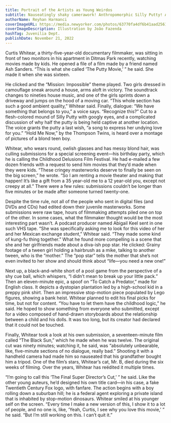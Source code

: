```yaml
---
title: Portrait of the Artists as Young Weirdos
subtitle: Nauseatingly shaky camerawork! Anthropomorphic Silly Putty! A “To Catch a Predator” mock epic! It’s the Childhood Delusions Film Festival, wherein adults submit homemade films shot when they were kids.
authorName: Reyhan Harmanci
coverImageURL: https://media.newyorker.com/photos/63770fa4df6b41aad2561b3e/master/w_2240,c_limit/221128_r41434illu.jpg
coverImageDescription: Illustration by João Fazenda
hashTag: Juvenilia Dept.
publishDate: November 21, 2022
---
```


Curtis Whitear, a thirty-five-year-old documentary filmmaker, was sitting in front of two monitors in his apartment in Ditmas Park recently, watching movies made by kids. He opened a file of a film made by a friend named Ash Sanders. “This is what she called ‘The Putty Movie,’ ” he said. She made it when she was sixteen.

He clicked and the “Mission: Impossible” theme played. Two girls dressed in camouflage sneak around a house, arms aloft in victory. The soundtrack changes to nineties house music, and one of the girls sprints down a driveway and jumps on the hood of a moving car. “This whole section has such a good ambient quality,” Whitear said. Finally, dialogue: “We have something that belongs to you,” a voice says. “Recognize this?” Cut to a flesh-colored mound of Silly Putty with googly eyes, and a complicated discussion of why half the putty is being held captive at another location. The voice grants the putty a last wish, “a song to express her undying love for you.” “Hold Me Now,” by the Thompson Twins, is heard over a montage of pictures of a blond teen boy.

Whitear, who wears round, owlish glasses and has messy blond hair, was culling submissions for a special screening event—his birthday party, which he is calling the Childhood Delusions Film Festival. He had e-mailed a few dozen friends with a request to send him movies that they’d made when they were kids. “These cringey masterworks deserve to finally be seen on the big screen,” he wrote. “So I am renting a movie theater and making that happen! It’s like a gift from a 35 year-old me to a 12 year-old you, except not creepy at all.” There were a few rules: submissions couldn’t be longer than five minutes or be made after someone turned twenty-one.

Despite the time rule, not all of the people who sent in digital files (and DVDs and CDs) had edited down their juvenile masterworks. Some submissions were raw tape, hours of filmmaking attempts piled one on top of the other. In some cases, what the filmmaker thought would be the most interesting part wasn’t. A podcast producer named Abigail Keel sent in one such VHS tape. “She was specifically asking me to look for this video of her and her Mexican exchange student,” Whitear said. “They made some kind of kung-fu thing together.” What he found more compelling is a scene that she and her girlfriends made about a diva-ish pop star. He clicked: Grainy footage of a tween girl holding a hairbrush as a mike, talking to another tween, who is the “mother.” The “pop star” tells the mother that she’s not even invited to her show and should think about “life—you need a new one!”

Next up, a black-and-white short of a pool game from the perspective of a shy cue ball, which whispers, “I didn’t mean to break up your little pack.” Then an eleven-minute epic, a spoof on “To Catch a Predator,” made for English class. It depicts a dystopian plantation led by a high-school kid in a preppy pink shirt. Then an impressive stop-motion piece populated by Lego figures, showing a bank heist. Whitear planned to edit his final picks for time, but not for content. “You have to let them have the childhood logic,” he said. He hoped to show something from everyone who submitted, except for a video composed of hand-drawn storyboards about the relationship between a child and his dolls. It was too long, but its creator had declared that it could not be touched.

Finally, Whitear took a look at his own submission, a seventeen-minute film called “The Black Sun,” which he made when he was twelve. The original cut was ninety minutes; watching it, he said, was “absolutely unbearable, like, five-minute sections of no dialogue, really bad.” Shooting it with a handheld camera had made him so nauseated that his grandfather bought him a tripod. One of the film’s stars, Whitear’s cat, Mr. B, died during the six weeks of filming. Over the years, Whitear has reëdited it multiple times.

“I’m going to call this ‘The Final Super Director’s Cut,’ ” he said. Like the other young auteurs, he’d designed his own title card—in his case, a fake Twentieth Century Fox logo, with fanfare. The action begins with a boy rolling down a suburban hill; he is a federal agent exploring a private island that is inhabited by stop-motion dinosaurs. Whitear smiled at his younger self on the screen. “Every time I make a new version of this, I show it to a lot of people, and no one is, like, ‘Yeah, Curtis, I see why you love this movie,’ ” he said. “But I’m still working on this. I can’t quit it.”